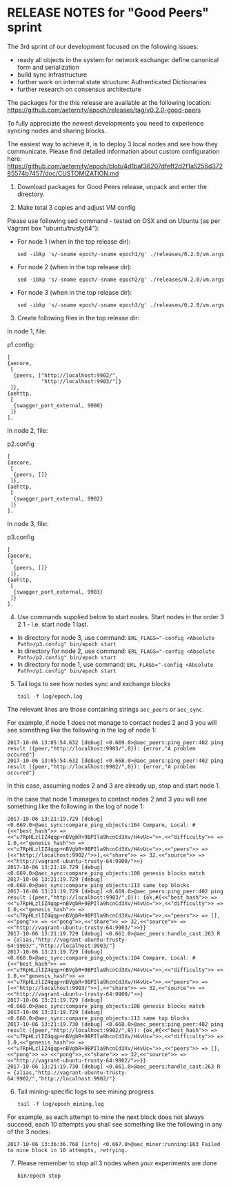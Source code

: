 # RELEASE NOTES for "Good Peers" sprint

The 3rd sprint of our development focused on the following issues:
* ready all objects in the system for network exchange: define canonical form and serialization
* build sync infrastructure
* further work on internal state structure: Authenticated Dictionaries
* further research on consensus architecture

The packages for the this release are available at the following location:
https://github.com/aeternity/epoch/releases/tag/v0.2.0-good-peers

To fully appreciate the newest developments you need to experience syncing nodes and sharing blocks.

The easiest way to achieve it, is to deploy 3 local nodes and see how they communicate.
Please find detailed information about custom configuration here:
https://github.com/aeternity/epoch/blob/4d1baf36207dfeff2d2f1a5256d37285574b7457/doc/CUSTOMIZATION.md

1. Download packages for Good Peers release, unpack and enter the directory.

2. Make total 3 copies and adjust VM config

Please use following sed command - tested on OSX and on Ubuntu (as per Vagrant box "ubuntu/trusty64"):

* For node 1 (when in the top release dir):
  ```
  sed -ibkp 's/-sname epoch/-sname epoch1/g' ./releases/0.2.0/vm.args
  ```

* For node 2 (when in the top release dir):
  ```
  sed -ibkp 's/-sname epoch/-sname epoch2/g' ./releases/0.2.0/vm.args
  ```

* For node 3 (when in the top release dir):
  ```
  sed -ibkp 's/-sname epoch/-sname epoch3/g' ./releases/0.2.0/vm.args
  ```

3. Create following files in the top release dir:

In node 1, file:

p1.config:
```
[
{aecore,
 [
  {peers, ["http://localhost:9902/",
           "http://localhost:9903/"]}
 ]},
{aehttp,
 [
  {swagger_port_external, 9900}
 ]}
].
```

In node 2, file:

p2.config
```
[
{aecore,
 [
  {peers, []}
 ]},
{aehttp,
 [
  {swagger_port_external, 9902}
 ]}
].
```

In node 3, file:

p3.config
```
[
{aecore,
 [
  {peers, []}
 ]},
{aehttp,
 [
  {swagger_port_external, 9903}
 ]}
].
```

4. Use commands supplied below to start nodes. Start nodes in the order 3 2 1 - i.e. start node 1 last.

  * In directory for node 3, use command: `ERL_FLAGS="-config <Absolute Path>/p3.config" bin/epoch start`
  * In directory for node 2, use command: `ERL_FLAGS="-config <Absolute Path>/p2.config" bin/epoch start`
  * In directory for node 1, use command: `ERL_FLAGS="-config <Absolute Path>/p1.config" bin/epoch start`

5. Tail logs to see how nodes sync and exchange blocks
    ```
    tail -f log/epoch.log
    ```

The relevant lines are those containing strings `aec_peers` or `aec_sync`.

For example, if node 1 does not manage to contact nodes 2 and 3 you will see something like the following in the log of node 1:
```
2017-10-06 13:05:54.632 [debug] <0.669.0>@aec_peers:ping_peer:402 ping result ({peer,"http://localhost:9903/",0}): {error,"A problem occured"}
2017-10-06 13:05:54.632 [debug] <0.668.0>@aec_peers:ping_peer:402 ping result ({peer,"http://localhost:9902/",0}): {error,"A problem occured"}
```
In this case, assuming nodes 2 and 3 are already up, stop and start node 1.

In the case that node 1 manages to contact nodes 2 and 3 you will see something like the following in the log of node 1:
```
2017-10-06 13:21:19.729 [debug] <0.669.0>@aec_sync:compare_ping_objects:104 Compare, Local: #{<<"best_hash">> => <<"u7RpHLzlIZ4qqp+nBVgbR+9BPIla9hcnCd3Xv/H4vUc=">>,<<"difficulty">> => 1.0,<<"genesis_hash">> => <<"u7RpHLzlIZ4qqp+nBVgbR+9BPIla9hcnCd3Xv/H4vUc=">>,<<"peers">> => [<<"http://localhost:9902/">>],<<"share">> => 32,<<"source">> => <<"http://vagrant-ubuntu-trusty-64:9900/">>}
2017-10-06 13:21:19.729 [debug] <0.669.0>@aec_sync:compare_ping_objects:108 genesis blocks match
2017-10-06 13:21:19.729 [debug] <0.669.0>@aec_sync:compare_ping_objects:113 same top blocks
2017-10-06 13:21:19.729 [debug] <0.669.0>@aec_peers:ping_peer:402 ping result ({peer,"http://localhost:9903/",0}): {ok,#{<<"best_hash">> => <<"u7RpHLzlIZ4qqp+nBVgbR+9BPIla9hcnCd3Xv/H4vUc=">>,<<"difficulty">> => 1.0,<<"genesis_hash">> => <<"u7RpHLzlIZ4qqp+nBVgbR+9BPIla9hcnCd3Xv/H4vUc=">>,<<"peers">> => [],<<"pong">> => <<"pong">>,<<"share">> => 32,<<"source">> => <<"http://vagrant-ubuntu-trusty-64:9903/">>}}
2017-10-06 13:21:19.729 [debug] <0.661.0>@aec_peers:handle_cast:263 R = {alias,"http://vagrant-ubuntu-trusty-64:9903/","http://localhost:9903/"}
2017-10-06 13:21:19.729 [debug] <0.668.0>@aec_sync:compare_ping_objects:104 Compare, Local: #{<<"best_hash">> => <<"u7RpHLzlIZ4qqp+nBVgbR+9BPIla9hcnCd3Xv/H4vUc=">>,<<"difficulty">> => 1.0,<<"genesis_hash">> => <<"u7RpHLzlIZ4qqp+nBVgbR+9BPIla9hcnCd3Xv/H4vUc=">>,<<"peers">> => [<<"http://localhost:9903/">>],<<"share">> => 32,<<"source">> => <<"http://vagrant-ubuntu-trusty-64:9900/">>}
2017-10-06 13:21:19.729 [debug] <0.668.0>@aec_sync:compare_ping_objects:108 genesis blocks match
2017-10-06 13:21:19.729 [debug] <0.668.0>@aec_sync:compare_ping_objects:113 same top blocks
2017-10-06 13:21:19.730 [debug] <0.668.0>@aec_peers:ping_peer:402 ping result ({peer,"http://localhost:9902/",0}): {ok,#{<<"best_hash">> => <<"u7RpHLzlIZ4qqp+nBVgbR+9BPIla9hcnCd3Xv/H4vUc=">>,<<"difficulty">> => 1.0,<<"genesis_hash">> => <<"u7RpHLzlIZ4qqp+nBVgbR+9BPIla9hcnCd3Xv/H4vUc=">>,<<"peers">> => [],<<"pong">> => <<"pong">>,<<"share">> => 32,<<"source">> => <<"http://vagrant-ubuntu-trusty-64:9902/">>}}
2017-10-06 13:21:19.730 [debug] <0.661.0>@aec_peers:handle_cast:263 R = {alias,"http://vagrant-ubuntu-trusty-64:9902/","http://localhost:9902/"}
```

6. Tail mining-specific logs to see mining progress
    ```
    tail -f log/epoch_mining.log
    ```

For example, as each attempt to mine the next block does not always succeed, each 10 attempts you shall see something like the following in any of the 3 nodes:
```
2017-10-06 13:36:36.768 [info] <0.667.0>@aec_miner:running:163 Failed to mine block in 10 attempts, retrying.
```

7. Please remember to stop all 3 nodes when your experiments are done
    ```
    bin/epoch stop
    ```
